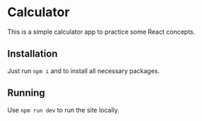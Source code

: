 # Calculator

This is a simple calculator app to practice some React concepts.

## Installation

Just run `npm i` and to install all necessary packages.

## Running

Use `npm run dev` to run the site locally.
